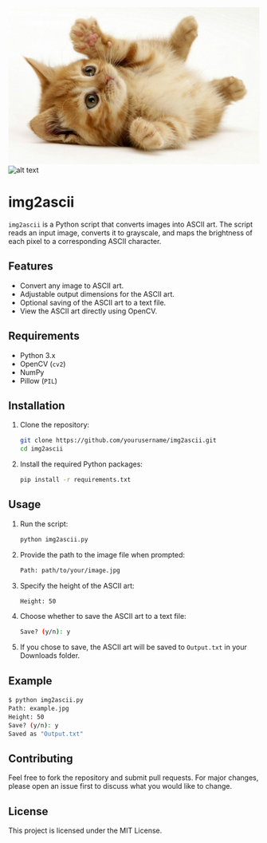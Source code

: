 ![alt text](https://github.com/DeBr1x/image2ascii/blob/main/images/cats-kids-lubimetc.info_.jpg)
![alt text](http://url/to/img.png)

# img2ascii

`img2ascii` is a Python script that converts images into ASCII art. The script reads an input image, converts it to grayscale, and maps the brightness of each pixel to a corresponding ASCII character.

## Features

- Convert any image to ASCII art.
- Adjustable output dimensions for the ASCII art.
- Optional saving of the ASCII art to a text file.
- View the ASCII art directly using OpenCV.

## Requirements

- Python 3.x
- OpenCV (`cv2`)
- NumPy
- Pillow (`PIL`)

## Installation

1. Clone the repository:
    ```sh
    git clone https://github.com/yourusername/img2ascii.git
    cd img2ascii
    ```

2. Install the required Python packages:
    ```sh
    pip install -r requirements.txt
    ```

## Usage

1. Run the script:
    ```sh
    python img2ascii.py
    ```

2. Provide the path to the image file when prompted:
    ```sh
    Path: path/to/your/image.jpg
    ```

3. Specify the height of the ASCII art:
    ```sh
    Height: 50
    ```

4. Choose whether to save the ASCII art to a text file:
    ```sh
    Save? (y/n): y
    ```

5. If you chose to save, the ASCII art will be saved to `Output.txt` in your Downloads folder.

## Example

```sh
$ python img2ascii.py
Path: example.jpg
Height: 50
Save? (y/n): y
Saved as "Output.txt"
```

## Contributing

Feel free to fork the repository and submit pull requests. For major changes, please open an issue first to discuss what you would like to change.

## License

This project is licensed under the MIT License.
